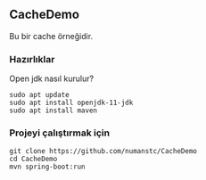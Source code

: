 ## CacheDemo

Bu bir cache örneğidir. 

### Hazırlıklar

Open jdk nasıl kurulur?
```
sudo apt update
sudo apt install openjdk-11-jdk
sudo apt install maven
```

### Projeyi çalıştırmak için

```
git clone https://github.com/numanstc/CacheDemo
cd CacheDemo
mvn spring-boot:run
```
